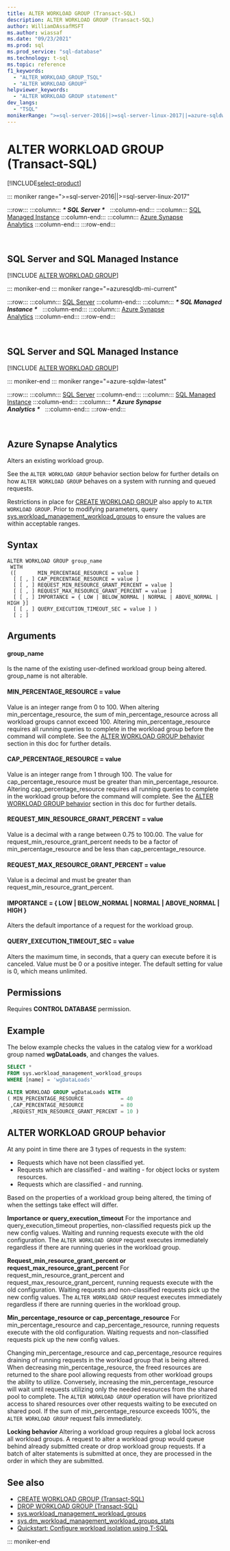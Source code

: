 ```yaml
---
title: ALTER WORKLOAD GROUP (Transact-SQL)
description: ALTER WORKLOAD GROUP (Transact-SQL)
author: WilliamDAssafMSFT
ms.author: wiassaf
ms.date: "09/23/2021"
ms.prod: sql
ms.prod_service: "sql-database"
ms.technology: t-sql
ms.topic: reference
f1_keywords:
  - "ALTER_WORKLOAD_GROUP_TSQL"
  - "ALTER WORKLOAD GROUP"
helpviewer_keywords:
  - "ALTER WORKLOAD GROUP statement"
dev_langs:
  - "TSQL"
monikerRange: ">=sql-server-2016||>=sql-server-linux-2017||=azure-sqldw-latest||=azuresqldb-mi-current"
---
```

# ALTER WORKLOAD GROUP (Transact-SQL)

[!INCLUDE[select-product](../../includes/select-product.md)]

::: moniker range=">=sql-server-2016||>=sql-server-linux-2017"

:::row:::
    :::column:::
        **_\* SQL Server \*_** &nbsp;
    :::column-end:::
    :::column:::
        [SQL Managed Instance](alter-workload-group-transact-sql.md?view=azuresqldb-mi-current&preserve-view=true)
    :::column-end:::
    :::column:::
        [Azure Synapse<br />Analytics](alter-workload-group-transact-sql.md?view=azure-sqldw-latest&preserve-view=true)
    :::column-end:::
:::row-end:::

&nbsp;

## SQL Server and SQL Managed Instance

[!INCLUDE [ALTER WORKLOAD GROUP](../../includes/alter-workload-group.md)]
  
::: moniker-end
::: moniker range="=azuresqldb-mi-current"

:::row:::
    :::column:::
        [SQL Server](alter-workload-group-transact-sql.md?view=sql-server-ver15&preserve-view=true)
    :::column-end:::
    :::column:::
        **_\* SQL Managed Instance \*_** &nbsp;
    :::column-end:::
    :::column:::
        [Azure Synapse<br />Analytics](alter-workload-group-transact-sql.md?view=azure-sqldw-latest&preserve-view=true)
    :::column-end:::
:::row-end:::

&nbsp;

## SQL Server and SQL Managed Instance

[!INCLUDE [ALTER WORKLOAD GROUP](../../includes/alter-workload-group.md)]

::: moniker-end
::: moniker range="=azure-sqldw-latest"

:::row:::
    :::column:::
        [SQL Server](alter-workload-group-transact-sql.md?view=sql-server-ver15&preserve-view=true)
    :::column-end:::
    :::column:::
        [SQL Managed Instance](alter-workload-group-transact-sql.md?view=azuresqldb-mi-current&preserve-view=true)
    :::column-end:::
    :::column:::
        **_\* Azure Synapse<br />Analytics \*_** &nbsp;
    :::column-end:::
:::row-end:::

&nbsp;

## Azure Synapse Analytics

Alters an existing workload group.

See the `ALTER WORKLOAD GROUP` behavior section below for further details on how `ALTER WORKLOAD GROUP` behaves on a system with running and queued requests. 

Restrictions in place for [CREATE WORKLOAD GROUP](create-workload-group-transact-sql.md) also apply to `ALTER WORKLOAD GROUP`.  Prior to modifying parameters, query [sys.workload_management_workload_groups](../../relational-databases/system-catalog-views/sys-workload-management-workload-groups-transact-sql.md) to ensure the values are within acceptable ranges.

## Syntax

```syntaxsql
ALTER WORKLOAD GROUP group_name
 WITH
 ([       MIN_PERCENTAGE_RESOURCE = value ]
  [ [ , ] CAP_PERCENTAGE_RESOURCE = value ]
  [ [ , ] REQUEST_MIN_RESOURCE_GRANT_PERCENT = value ]
  [ [ , ] REQUEST_MAX_RESOURCE_GRANT_PERCENT = value ] 
  [ [ , ] IMPORTANCE = { LOW | BELOW_NORMAL | NORMAL | ABOVE_NORMAL | HIGH }]
  [ [ , ] QUERY_EXECUTION_TIMEOUT_SEC = value ] )
  [ ; ]
  ```

## Arguments

#### group_name  
Is the name of the existing user-defined workload group being altered. group_name is not alterable. 

#### MIN_PERCENTAGE_RESOURCE = value  
Value is an integer range from 0 to 100.  When altering min_percentage_resource, the sum of min_percentage_resource across all workload groups cannot exceed 100.  Altering min_percentage_resource requires all running queries to complete in the workload group before the command will complete.  See the [ALTER WORKLOAD GROUP behavior](#alter-workload-group-behavior) section in this doc for further details.

#### CAP_PERCENTAGE_RESOURCE = value  
Value is an integer range from 1 through 100.  The value for cap_percentage_resource must be greater than min_percentage_resource.  Altering cap_percentage_resource requires all running queries to complete in the workload group before the command will complete.  See the [ALTER WORKLOAD GROUP behavior](#alter-workload-group-behavior) section in this doc for further details. 

#### REQUEST_MIN_RESOURCE_GRANT_PERCENT = value  
Value is a decimal with a range between 0.75 to 100.00.  The value for request_min_resource_grant_percent needs to be a factor of min_percentage_resource and be less than cap_percentage_resource. 
  
#### REQUEST_MAX_RESOURCE_GRANT_PERCENT = value  
Value is a decimal and must be greater than request_min_resource_grant_percent.

#### IMPORTANCE = { LOW \|  BELOW_NORMAL \| NORMAL \| ABOVE_NORMAL \| HIGH }  
Alters the default importance of a request for the workload group.

#### QUERY_EXECUTION_TIMEOUT_SEC = value  
Alters the maximum time, in seconds, that a query can execute before it is canceled. Value must be 0 or a positive integer. The default setting for value is 0, which means unlimited.   

## Permissions

Requires **CONTROL DATABASE** permission.

## Example

The below example checks the values in the catalog view for a workload group named **wgDataLoads**, and changes the values.

```sql
SELECT *
FROM sys.workload_management_workload_groups  
WHERE [name] = 'wgDataLoads'

ALTER WORKLOAD GROUP wgDataLoads WITH
( MIN_PERCENTAGE_RESOURCE            = 40
 ,CAP_PERCENTAGE_RESOURCE            = 80
 ,REQUEST_MIN_RESOURCE_GRANT_PERCENT = 10 )
 ```

## ALTER WORKLOAD GROUP behavior

At any point in time there are 3 types of requests in the system:

- Requests which have not been classified yet.
- Requests which are classified - and waiting - for object locks or system resources.
- Requests which are classified - and running.

Based on the properties of a workload group being altered, the timing of when the settings take effect will differ.

**Importance or query_execution_timeout**
For the importance and query_execution_timeout properties, non-classified requests pick up the new config values.  Waiting and running requests execute with the old configuration.  The `ALTER WORKLOAD GROUP` request executes immediately regardless if there are running queries in the workload group.

**Request_min_resource_grant_percent or request_max_resource_grant_percent**
For request_min_resource_grant_percent and request_max_resource_grant_percent, running requests execute with the old configuration.  Waiting requests and non-classified requests pick up the new config values.  The `ALTER WORKLOAD GROUP` request executes immediately regardless if there are running queries in the workload group.

**Min_percentage_resource or cap_percentage_resource**
For min_percentage_resource and cap_percentage_resource, running requests execute with the old configuration.  Waiting requests and non-classified requests pick up the new config values. 

Changing min_percentage_resource and cap_percentage_resource requires draining of running requests in the workload group that is being altered.  When decreasing min_percentage_resource, the freed resources are returned to the share pool allowing requests from other workload groups the ability to utilize.  Conversely, increasing the min_percentage_resource will wait until requests utilizing only the needed resources from the shared pool to complete.  The `ALTER WORKLOAD GROUP` operation will have prioritized access to shared resources over other requests waiting to be executed on shared pool.  If the sum of min_percentage_resource exceeds 100%, the `ALTER WORKLOAD GROUP` request fails immediately. 

**Locking behavior**
Altering a workload group requires a global lock across all workload groups.  A request to alter a workload group would queue behind already submitted create or drop workload group requests.  If a batch of alter statements is submitted at once, they are processed in the order in which they are submitted.  

## See also

- [CREATE WORKLOAD GROUP &#40;Transact-SQL&#41;](create-workload-group-transact-sql.md)
- [DROP WORKLOAD GROUP &#40;Transact-SQL&#41;](drop-workload-group-transact-sql.md)
- [sys.workload_management_workload_groups](../../relational-databases/system-catalog-views/sys-workload-management-workload-groups-transact-sql.md)
- [sys.dm_workload_management_workload_groups_stats](../../relational-databases/system-dynamic-management-views/sys-dm-workload-management-workload-group-stats-transact-sql.md)
- [Quickstart: Configure workload isolation using T-SQL](/azure/sql-data-warehouse/quickstart-configure-workload-isolation-tsql)

::: moniker-end
